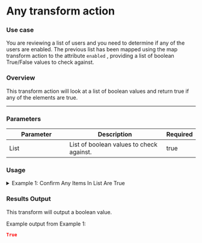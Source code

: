 # Any transform action

### Use case

You are reviewing a list of users and you need to determine if any of the users are enabled. The previous list has been mapped using the map transform action to the attribute `enabled` , providing a list of boolean True/False values to check against.

### Overview

This transform action will look at a list of boolean values and return true if any of the elements are true.

***

### Parameters

<table><thead><tr><th width="217">Parameter</th><th width="417.3333333333333">Description</th><th data-type="checkbox">Required</th></tr></thead><tbody><tr><td>List</td><td>List of boolean values to check against.</td><td>true</td></tr></tbody></table>

### Usage

<details>

<summary>Example 1: Confirm Any Items In List Are True</summary>

**List to Check** (input):

```
{{ [true, false, true, true] }}
```

</details>

### Results Output

This transform will output a boolean value.

Example output from Example 1:

```json
True
```
